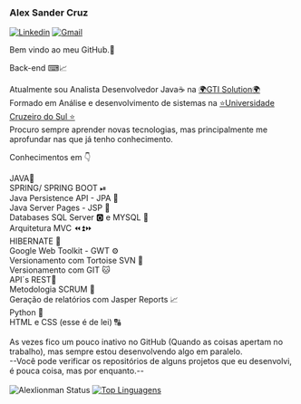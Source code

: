 ### Alex Sander Cruz

[![Linkedin](https://img.shields.io/badge/LinkedIn-blue?style=for-the-badge&logo=Linkedin)](https://www.linkedin.com/in/alex-sander-cruz-pereira/)
[![Gmail](https://img.shields.io/badge/-Gmail-c14438?style=for-the-badge&logo=Gmail&logoColor=white&link=mailto:pereirasander33@gmail.com)](mailto:pereirasander33@gmail.com)

Bem vindo ao meu GitHub.🤗<br>

Back-end ⌨📈<br>

Atualmente sou Analista Desenvolvedor Java☕️ na <a target="_blank" href="https://www.gtisolution.com.br/">🌍GTI Solution🌍</a> <br>
Formado em Análise e desenvolvimento de sistemas na <a target="_blank" href="https://www.cruzeirodosul.edu.br/">⭐Universidade Cruzeiro do Sul ⭐</a><br> 
             Procuro sempre aprender novas tecnologias, mas principalmente me aprofundar nas que já tenho conhecimento.
                      
Conhecimentos em 👇

JAVA🔱<br>
SPRING/ SPRING BOOT ⏯<br>
Java Persistence API - JPA 💾<br>
Java Server Pages - JSP 📡 <br>
Databases SQL Server 🅾 e MYSQL 🐬<br>
Arquitetura MVC ⏪⏫⏩ <br>
HIBERNATE 📁<br>
Google Web Toolkit - GWT ⚙️<br>
Versionamento com Tortoise SVN 🐢<br>
Versionamento com GIT 🐱<br>
API´s REST🔩<br>
Metodologia SCRUM 🚀<br>
Geração de relatórios com Jasper Reports 📈<br>
Python 🐍<br>
HTML e CSS (esse é de lei) 🔠<br>
<br> As vezes fico um pouco inativo no GitHub (Quando as coisas apertam no trabalho), mas sempre estou desenvolvendo algo em paralelo.<br>
 --Você pode verificar os repositórios de alguns projetos que eu desenvolvi, é pouca coisa, mas por enquanto.--<br><br>
 ![Alexlionman Status](https://github-readme-stats.vercel.app/api?username=Alexlionman&show_icons=true)
[![Top Linguagens](https://github-readme-stats.vercel.app/api/top-langs/?username=Alexlionman&layout=compact)](https://github.com/anuraghazra/github-readme-stats)
